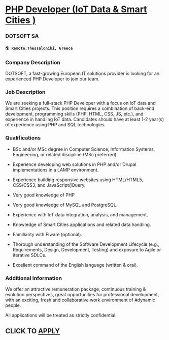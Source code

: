 # [PHP Developer (IoT Data & Smart Cities )](https://www.remotewlb.com/apply/php-developer-iot-data-smart-cities)  
### DOTSOFT SA  
#### `🌎 Remote,Thessaloniki, Greece`  

### **Company Description**

DOTSOFT, a fast-growing European IT solutions provider is looking for an experienced PHP Developer to join our team.

###  **Job Description**

We are seeking a full-stack PHP Developer with a focus on IoT data and Smart Cities projects. This position requires a combination of back-end development, programming skills (PHP, HTML, CSS, JS, etc.), and experience in handling IoT data. Candidates should have at least 1-2 year(s) of experience using PHP and SQL technologies.

###  **Qualifications**

  * BSc and/or MSc degree in Computer Science, Information Systems, Engineering, or related discipline (MSc preferred).

  * Experience developing web solutions in PHP and/or Drupal implementations in a LAMP environment.
  * Experience building responsive websites using HTML/HTML5, CSS/CSS3, and JavaScript/jQuery.
  * Very good knowledge of PHP
  * Very good knowledge of MySQL and PostgreSQL.
  * Experience with IoT data integration, analysis, and management.
  * Knowledge of Smart Cities applications and related data handling.
  * Familiarity with Fiware (optional).
  * Thorough understanding of the Software Development Lifecycle (e.g., Requirements, Design, Development, Testing) and exposure to Agile or iterative SDLCs.
  * Excellent command of the English language (written & oral).

###  **Additional Information**

We offer an attractive remuneration package, continuous training & evolution perspectives, great opportunities for professional development, with an exciting, fresh and collaborative work environment of #dynamic people.

All applications will be treated as strictly confidential.

  
## CLICK TO [APPLY](https://www.remotewlb.com/apply/php-developer-iot-data-smart-cities)

